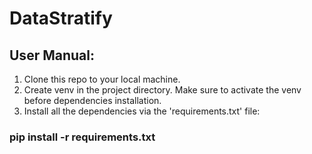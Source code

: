 # DataStratify

## User Manual:
1. Clone this repo to your local machine.
2. Create venv in the project directory. Make sure to activate the venv before dependencies installation.
3. Install all the dependencies via the 'requirements.txt' file:
### pip install -r requirements.txt


